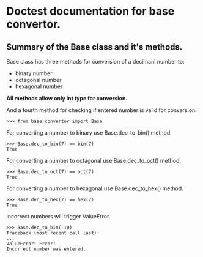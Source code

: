 Doctest documentation for base convertor.
===

Summary of the Base class and it's methods.
---

Base class has three methods for conversion of a decimanl number to:
* binary number
* octagonal number
* hexagonal number

**All methods allow only int type for conversion.**

And a fourth method for checking if entered number is valid for conversion.

    >>> from base_convertor import Base

For converting a number to binary use Base.dec_to_bin() method.

    >>> Base.dec_to_bin(7) == bin(7)
    True

For converting a number to octagonal use Base.dec_to_oct() method.

    >>> Base.dec_to_oct(7) == oct(7)
    True

For converting a number to hexagonal use Base.dec_to_hex() method.

    >>> Base.dec_to_hex(7) == hex(7)
    True

Incorrect numbers will trigger ValueError.

    >>> Base.dec_to_bin(-10)
    Traceback (most recent call last):
    ...
    ValueError: Error!
    Incorrect number was entered.
